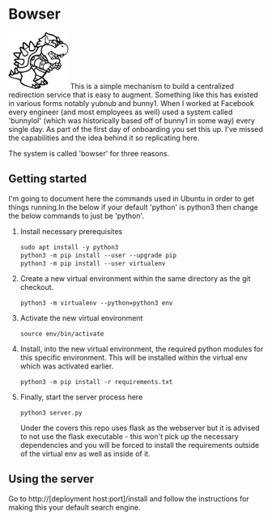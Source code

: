 
# Bowser

![Example](static/Icon.png) This is a simple mechanism to build a centralized redirection service that is easy to augment.  Something like this has existed in various forms notably yubnub and bunny1.  When I worked at Facebook every engineer (and most employees as well) used a system called 'bunnylol' (which was historically based off of bunny1 in some way) every single day.  As part of the first day of onboarding you set this up.  I've missed the capabilities and the idea behind it so replicating here.

The system is called 'bowser' for three reasons.  

## Getting started

I'm going to document here the commands used in Ubuntu in order to get things running.In the below if your default 'python' is python3 then change the below commands to just be 'python'.

1. Install necessary prerequisites
   ```
   sudo apt install -y python3
   python3 -m pip install --user --upgrade pip
   python3 -m pip install --user virtualenv
   ```
1. Create a new virtual environment within the same directory as the git checkout.
   ```
   python3 -m virtualenv --python=python3 env
   ```
1. Activate the new virtual environment
   ```
   source env/bin/activate
   ```
1. Install, into the new virtual environment, the required python modules for this specific environment.  This will be installed within the virtual env which was activated earlier.
   ```
   python3 -m pip install -r requirements.txt
   ```
1. Finally, start the server process here
   ```
   python3 server.py
   ```
   Under the covers this repo uses flask as the webserver but it is advised to not use the flask executable - this won't pick up the necessary dependencies and you will be forced to install the requirements outside of the virtual env as well as inside of it.

## Using the server

Go to http://[deployment host:port]/install and follow the instructions for making this your default search engine.

